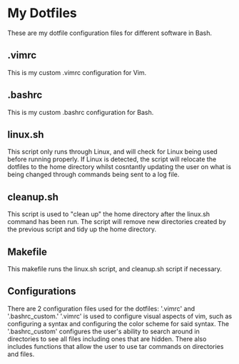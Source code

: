 # My Dotfiles
These are my dotfile configuration files for different software in Bash.
## .vimrc
This is my custom .vimrc configuration for Vim.
## .bashrc
This is my custom .bashrc configuration for Bash.

## linux.sh
This script only runs through Linux, and will check for Linux being used before running properly. If Linux is detected, the script will relocate the dotfiles to the home directory whilst cosntantly updating the user on what is being changed through commands being sent to a log file. 

## cleanup.sh
This script is used to "clean up" the home directory after the linux.sh command has been run. The script will remove new directories created by the previous script and tidy up the home directory.

## Makefile
This makefile runs the linux.sh script, and cleanup.sh script if necessary.

## Configurations
There are 2 configuration files used for the dotfiles: '.vimrc' and '.bashrc_custom.' '.vimrc' is used to configure visual aspects of vim, such as configuring a syntax and configuring the color scheme for said syntax. The '.bashrc_custom' configures the user's ability to search around in directories to see all files including ones that are hidden. There also includes functions that allow the user to use tar commands on directories and files.
